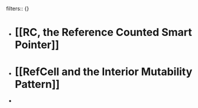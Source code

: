 filters:: {}

- # [[RC<T>, the Reference Counted Smart Pointer]]
- # [[RefCell<T> and the Interior Mutability Pattern]]
-